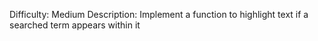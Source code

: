 Difficulty: Medium
Description: Implement a function to highlight text if a searched term appears within it